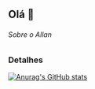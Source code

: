 ## Olá 👋


###### Sobre o Allan

### Detalhes

[![Anurag's GitHub stats](https://github-readme-stats.vercel.app/api?username=AllanGabriel03&show_icons=true&theme=dark)](https://github.com/anuraghazra/github-readme-stats)
